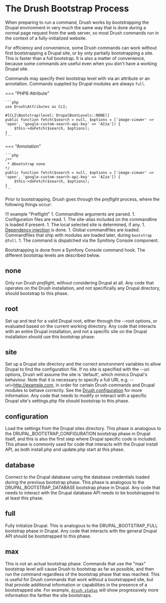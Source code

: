 The Drush Bootstrap Process
===========================
When preparing to run a command, Drush works by *bootstrapping* the Drupal environment in very much the same way that is done during a normal page request from the web server, so most Drush commands run in the context of a fully-initialized website.

For efficiency and convenience, some Drush commands can work without first bootstrapping a Drupal site, or by only partially bootstrapping a site. This is faster than a full bootstrap. It is also a matter of convenience, because some commands are useful even when you don't have a working Drupal site.

Commands may specify their bootstrap level with via an attribute or an annotation. Commands supplied by Drupal modules are always `full`.

=== "PHP8 Attribute"

    ```php
    use Drush\Attributes as CLI;

    #[CLI\Bootstrap(level: DrupalBootLevels::NONE)]
    public function fetch($search = null, $options = ['image-viewer' => 'open', 'google-custom-search-api-key' => 'AIza']) {
        $this->doFetch($search, $options);
    }
    ```

=== "Annotation"

    ```php
    /**
     * @bootstrap none
    */
    public function fetch($search = null, $options = ['image-viewer' => 'open', 'google-custom-search-api-key' => 'AIza']) {
        $this->doFetch($search, $options);
    }
    ```

Prior to bootstrapping, Drush goes through the *preflight* process, where the following things occur:

!!! example "Preflight"
    1. Commandline arguments are parsed.
    1. Configuration files are read.
    1. The site-alias included on the commandline is loaded if present.
    1. The local selected site is determined, if any.
    1. [Dependency injection](dependency-injection.md) is done.
    1. Global commandfiles are loaded. Commandfiles that ship with modules are loaded later, during `bootstrap @full`. 
    1. The command is dispatched via the Symfony Console component.

Bootstrapping is done from a Symfony Console command hook. The different bootstrap levels are described below.

none
-----------------------
Only run Drush _preflight_, without considering Drupal at all. Any code that operates on the Drush installation, and not specifically any Drupal directory, should bootstrap to this phase.

root
------------------------------
Set up and test for a valid Drupal root, either through the --root options, or evaluated based on the current working directory. Any code that interacts with an entire Drupal installation, and not a specific site on the Drupal installation should use this bootstrap phase.

site
------------------------------
Set up a Drupal site directory and the correct environment variables to allow Drupal to find the configuration file. If no site is specified with the --uri options, Drush will assume the site is 'default', which mimics Drupal's behaviour.  Note that it is necessary to specify a full URI, e.g. --uri=http://example.com, in order for certain Drush commands and Drupal modules to behave correctly. See the [Drush configuration](using-drush-configuration.md) for more information. Any code that needs to modify or interact with a specific Drupal site's settings.php file should bootstrap to this phase.

configuration
---------------------------------------
Load the settings from the Drupal sites directory. This phase is analogous to the DRUPAL\_BOOTSTRAP\_CONFIGURATION bootstrap phase in Drupal itself, and this is also the first step where Drupal specific code is included. This phase is commonly used for code that interacts with the Drupal install API, as both install.php and update.php start at this phase.

database
----------------------------------
Connect to the Drupal database using the database credentials loaded during the previous bootstrap phase. This phase is analogous to the DRUPAL\_BOOTSTRAP\_DATABASE bootstrap phase in Drupal. Any code that needs to interact with the Drupal database API needs to be bootstrapped to at least this phase.

full
------------------------------
Fully initialize Drupal. This is analogous to the DRUPAL\_BOOTSTRAP\_FULL bootstrap phase in Drupal. Any code that interacts with the general Drupal API should be bootstrapped to this phase.

max
---------------------
This is not an actual bootstrap phase. Commands that use the "max" bootstrap level will cause Drush to bootstrap as far as possible, and then run the command regardless of the bootstrap phase that was reached. This is useful for Drush commands that work without a bootstrapped site, but that provide additional information or capabilities in the presence of a bootstrapped site. For example, [`drush status`](commands/core_status.md) will show progressively more information the farther the site bootstraps.

